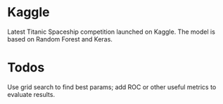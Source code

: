 # Kaggle
Latest Titanic Spaceship competition launched on Kaggle. The model is based on Random Forest and Keras.
# Todos
Use grid search to find best params; add ROC or other useful metrics to evaluate results.
